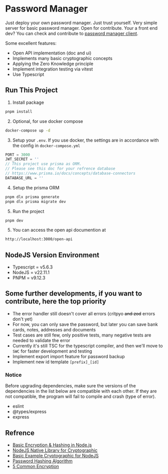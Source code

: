 # Password Manager

Just deploy your own password manager. Just trust yourself. Very simple server for basic password manager. Open for contribute. Your a front end dev? You can check and contribute to [password manager client](https://github.com/amusement-lab/password-manager-client).

Some excellent features:

- Open API implementation (doc and ui)
- Implements many basic cryptographic concepts
- Applying the Zero Knowledge principle
- Implement integration testing via vitest
- Use Typescript

## Run This Project

1. Install package

```js
pnpm install
```

2. Optional, for use docker compose

```sh
docker-compose up -d
```

3. Setup your `.env`. If you use docker, the settings are in accordance with the config in `docker-compose.yml`

```js
PORT = 3000
JWT_SECRET = ''
// This project use prisma as ORM.
// Please see this doc for your refrence database
// https://www.prisma.io/docs/concepts/database-connectors
DATABASE_URL = ''
```

4. Setup the prisma ORM

```sh
pnpm dlx prisma generate
pnpm dlx prisma migrate dev
```

5. Run the project

```sh
pnpm dev
```

5. You can access the open api documention at

```sh
http://localhost:3000/open-api
```

## NodeJS Version Environment

- Typescript = v5.6.3
- NodeJS = v22.11.1
- PNPM = v9.12.3

## Some further developments, if you want to contribute, here the top priority

- The error handler still doesn't cover all errors (critpyo ~~and zod~~ errors don't yet)
- For now, you can only save the password, but later you can save bank cards, notes, addresses and documents
- Test cases are still few, only positive tests, many negative tests are needed to validate the error
- Currently it's still TSC for the typescript compiler, and then we'll move to `SWC` for faster development and testing
- Implement export import feature for password backup
- Implement new id template `[prefix]_[id]`

### Notice

Before upgrading dependencies, make sure the versions of the dependencies in the list below are compatible with each other.
If they are not compatible, the program will fail to compile and crash (type of error).

- eslint
- @types/express
- express

## Refrence

- [Basic Encryption & Hashing in Node.js](https://www.zacfukuda.com/blog/basic-crypto-nodejs)
- [NodeJS Native Library for Cryptographic](https://nodejs.org/api/crypto.html)
- [Basic Example Cryptographic for NodeJS](https://fireship.io/lessons/node-crypto-examples/)
- [Password Hashing Algorithm](https://appwrite.io/blog/post/password-hashing-algorithms)
- [5 Common Encryption](https://www.arcserve.com/blog/5-common-encryption-algorithms-and-unbreakables-future)
